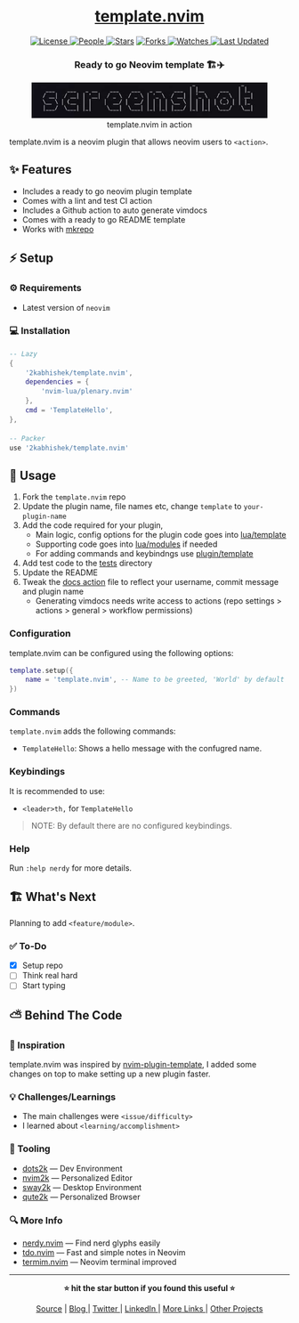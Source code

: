 <div align = "center">

<h1><a href="https://github.com/2kabhishek/template.nvim">template.nvim</a></h1>

<a href="https://github.com/2KAbhishek/template.nvim/blob/main/LICENSE">
<img alt="License" src="https://img.shields.io/github/license/2kabhishek/template.nvim?style=flat&color=eee&label="> </a>

<a href="https://github.com/2KAbhishek/template.nvim/graphs/contributors">
<img alt="People" src="https://img.shields.io/github/contributors/2kabhishek/template.nvim?style=flat&color=ffaaf2&label=People"> </a>

<a href="https://github.com/2KAbhishek/template.nvim/stargazers">
<img alt="Stars" src="https://img.shields.io/github/stars/2kabhishek/template.nvim?style=flat&color=98c379&label=Stars"></a>

<a href="https://github.com/2KAbhishek/template.nvim/network/members">
<img alt="Forks" src="https://img.shields.io/github/forks/2kabhishek/template.nvim?style=flat&color=66a8e0&label=Forks"> </a>

<a href="https://github.com/2KAbhishek/template.nvim/watchers">
<img alt="Watches" src="https://img.shields.io/github/watchers/2kabhishek/template.nvim?style=flat&color=f5d08b&label=Watches"> </a>

<a href="https://github.com/2KAbhishek/template.nvim/pulse">
<img alt="Last Updated" src="https://img.shields.io/github/last-commit/2kabhishek/template.nvim?style=flat&color=e06c75&label="> </a>

<h3>Ready to go Neovim template 🏗️✈️</h3>

<figure>
  <img src="doc/images/screenshot.png" alt="template.nvim in action">
  <br/>
  <figcaption>template.nvim in action</figcaption>
</figure>

</div>

template.nvim is a neovim plugin that allows neovim users to `<action>`.

## ✨ Features

- Includes a ready to go neovim plugin template
- Comes with a lint and test CI action
- Includes a Github action to auto generate vimdocs
- Comes with a ready to go README template
- Works with [mkrepo](https://github.com/2kabhishek/mkrepo)

## ⚡ Setup

### ⚙️ Requirements

- Latest version of `neovim`

### 💻 Installation

```lua
-- Lazy
{
    '2kabhishek/template.nvim',
    dependencies = {
        'nvim-lua/plenary.nvim'
    },
    cmd = 'TemplateHello',
},

-- Packer
use '2kabhishek/template.nvim'

```

## 🚀 Usage

1. Fork the `template.nvim` repo
2. Update the plugin name, file names etc, change `template` to `your-plugin-name`
3. Add the code required for your plugin,
   - Main logic, config options for the plugin code goes into [lua/template](./lua/template.lua)
   - Supporting code goes into [lua/modules](./lua/template/) if needed
   - For adding commands and keybindngs use [plugin/template](./plugin/template.lua)
4. Add test code to the [tests](./tests/template) directory
5. Update the README
6. Tweak the [docs action](./.github/workflows/docs.yml) file to reflect your username, commit message and plugin name
   - Generating vimdocs needs write access to actions (repo settings > actions > general > workflow permissions)

### Configuration

template.nvim can be configured using the following options:

```lua
template.setup({
    name = 'template.nvim', -- Name to be greeted, 'World' by default
})
```

### Commands

`template.nvim` adds the following commands:

- `TemplateHello`: Shows a hello message with the confugred name.

### Keybindings

It is recommended to use:

- `<leader>th,` for `TemplateHello`

> NOTE: By default there are no configured keybindings.

### Help

Run `:help nerdy` for more details.

## 🏗️ What's Next

Planning to add `<feature/module>`.

### ✅ To-Do

- [x] Setup repo
- [ ] Think real hard
- [ ] Start typing

## ⛅ Behind The Code

### 🌈 Inspiration

template.nvim was inspired by [nvim-plugin-template](https://github.com/ellisonleao/nvim-plugin-template), I added some changes on top to make setting up a new plugin faster.

### 💡 Challenges/Learnings

- The main challenges were `<issue/difficulty>`
- I learned about `<learning/accomplishment>`

### 🧰 Tooling

- [dots2k](https://github.com/2kabhishek/dots2k) — Dev Environment
- [nvim2k](https://github.com/2kabhishek/nvim2k) — Personalized Editor
- [sway2k](https://github.com/2kabhishek/sway2k) — Desktop Environment
- [qute2k](https://github.com/2kabhishek/qute2k) — Personalized Browser

### 🔍 More Info

- [nerdy.nvim](https://github.com/2kabhishek/nerdy.nevim) — Find nerd glyphs easily
- [tdo.nvim](https://github.com/2KAbhishek/tdo.nvim) — Fast and simple notes in Neovim
- [termim.nvim](https://github.com/2kabhishek/termim,nvim) — Neovim terminal improved

<hr>

<div align="center">

<strong>⭐ hit the star button if you found this useful ⭐</strong><br>

<a href="https://github.com/2KAbhishek/template.nvim">Source</a>
| <a href="https://2kabhishek.github.io/blog" target="_blank">Blog </a>
| <a href="https://twitter.com/2kabhishek" target="_blank">Twitter </a>
| <a href="https://linkedin.com/in/2kabhishek" target="_blank">LinkedIn </a>
| <a href="https://2kabhishek.github.io/links" target="_blank">More Links </a>
| <a href="https://2kabhishek.github.io/projects" target="_blank">Other Projects </a>

</div>
